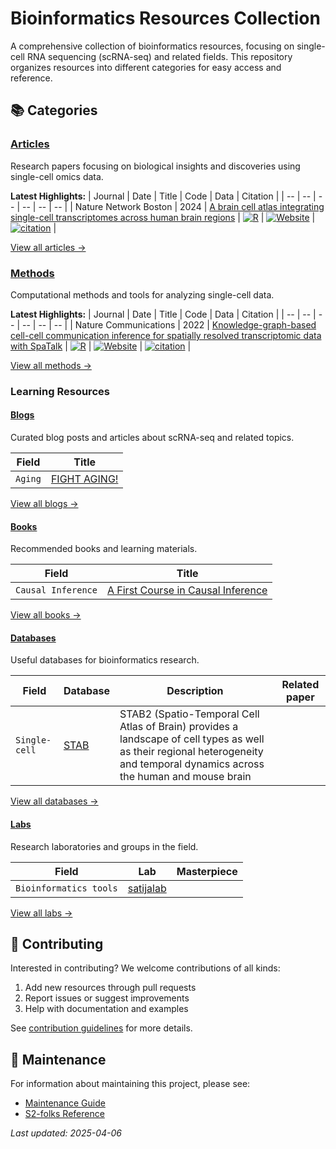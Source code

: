 # Bioinformatics Resources Collection

A comprehensive collection of bioinformatics resources, focusing on single-cell RNA sequencing (scRNA-seq) and related fields. This repository organizes resources into different categories for easy access and reference.

## 📚 Categories

### [Articles](https://mengxu98.github.io/Bioinformatics_resources_collection/posts/articles/index.html)
Research papers focusing on biological insights and discoveries using single-cell omics data.

**Latest Highlights:**
| Journal | Date | Title | Code | Data | Citation |
| -- | -- | -- | -- | -- | -- |
| Nature Network Boston | 2024 | [A brain cell atlas integrating single-cell transcriptomes across human brain regions](https://www.nature.com/articles/s41591-024-03150-z) | [![R](https://img.shields.io/badge/-R-198ce7)](https://github.com/rnacentre/BrainCellAtlas-reproducibility) | [![Website](https://img.shields.io/badge/-Website-c62764)](https://www.braincellatlas.org/dataSet) | [![citation](https://img.shields.io/badge/dynamic/json?label=citation&query=citationCount&url=https%3A%2F%2Fapi.semanticscholar.org%2Fgraph%2Fv1%2Fpaper%2Fhttps://api.semanticscholar.org/graph/v1/paper/30b9f44100aa393b95cdc337d83e5c09ec57b223%3Ffields%3DcitationCount)](https://api.semanticscholar.org/graph/v1/paper/https://api.semanticscholar.org/graph/v1/paper/30b9f44100aa393b95cdc337d83e5c09ec57b223) |

[View all articles →](https://mengxu98.github.io/Bioinformatics_resources_collection/posts/articles/index.html)

### [Methods](https://mengxu98.github.io/Bioinformatics_resources_collection/posts/methods/index.html)
Computational methods and tools for analyzing single-cell data.

**Latest Highlights:**
| Journal | Date | Title | Code | Data | Citation |
| -- | -- | -- | -- | -- | -- |
| Nature Communications | 2022 | [Knowledge-graph-based cell-cell communication inference for spatially resolved transcriptomic data with SpaTalk](https://doi.org/10.1038/s41467-022-32111-8) | [![R](https://img.shields.io/badge/-R-198ce7)](https://github.com/ZJUFanLab/SpaTalk) | [![Website](https://img.shields.io/badge/-Website-c62764)](https://www.nature.com/articles/s41467-022-32111-8#data-availability) | [![citation](https://img.shields.io/badge/dynamic/json?label=citation&query=citationCount&url=https%3A%2F%2Fapi.semanticscholar.org%2Fgraph%2Fv1%2Fpaper%2Fhttps://api.semanticscholar.org/graph/v1/paper/7957b93e72b7775066da09cf9fb742eb2707b1f8%3Ffields%3DcitationCount)](https://api.semanticscholar.org/graph/v1/paper/https://api.semanticscholar.org/graph/v1/paper/7957b93e72b7775066da09cf9fb742eb2707b1f8) |

[View all methods →](https://mengxu98.github.io/Bioinformatics_resources_collection/posts/methods/index.html)

### Learning Resources

#### [Blogs](https://mengxu98.github.io/Bioinformatics_resources_collection/posts/blogs/index.html)
Curated blog posts and articles about scRNA-seq and related topics.

| Field | Title |
| -- | -- |
| `Aging` | [FIGHT AGING!](https://www.fightaging.org/) |

[View all blogs →](https://mengxu98.github.io/Bioinformatics_resources_collection/posts/blogs/index.html)

#### [Books](https://mengxu98.github.io/Bioinformatics_resources_collection/posts/blogs/index.html)
Recommended books and learning materials.

| Field | Title |
| -- | -- |
| `Causal Inference` | [A First Course in Causal Inference](https://arxiv.org/abs/2305.18793) |

[View all books →](https://mengxu98.github.io/Bioinformatics_resources_collection/posts/books/index.html)

#### [Databases](https://mengxu98.github.io/Bioinformatics_resources_collection/posts/blogs/index.html)
Useful databases for bioinformatics research.

| Field | Database | Description | Related paper |
| -- | -- | -- | -- |
| `Single-cell` | [STAB](https://mai.fudan.edu.cn/stab2/) | STAB2 (Spatio-Temporal Cell Atlas of Brain) provides a landscape of cell types as well as their regional heterogeneity and temporal dynamics across the human and mouse brain |  |

[View all databases →](https://mengxu98.github.io/Bioinformatics_resources_collection/posts/databases/index.html)

#### [Labs](https://mengxu98.github.io/Bioinformatics_resources_collection/posts/blogs/index.html)
Research laboratories and groups in the field.

| Field | Lab | Masterpiece |
| -- | -- | -- |
| `Bioinformatics tools` | [satijalab](https://satijalab.org/) | [](https://github.com/satijalab/seurat) |

[View all labs →](https://mengxu98.github.io/Bioinformatics_resources_collection/posts/labs/index.html)

## 🤝 Contributing
Interested in contributing? We welcome contributions of all kinds:
1. Add new resources through pull requests
2. Report issues or suggest improvements
3. Help with documentation and examples

See [contribution guidelines](https://mengxu98.github.io/Bioinformatics_resources_collection/posts/description/index.html) for more details.

## 📝 Maintenance
For information about maintaining this project, please see:
- [Maintenance Guide](https://mengxu98.github.io/Bioinformatics_resources_collection/posts/description/index.html)
- [S2-folks Reference](https://github.com/allenai/s2-folks/tree/main)

*Last updated: 2025-04-06*
